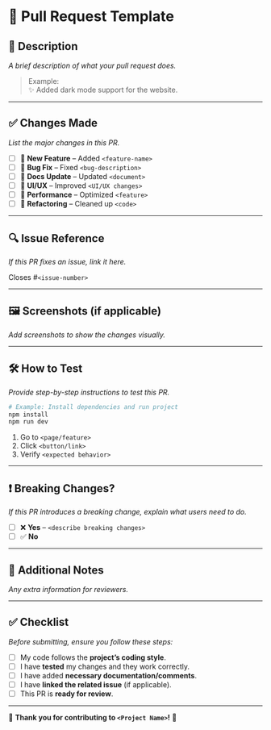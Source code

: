 # 🚀 Pull Request Template  

## 📌 Description  
_A brief description of what your pull request does._  

> Example:  
> ✨ Added dark mode support for the website.  

---

## ✅ Changes Made  
_List the major changes in this PR._  

- [ ] 🔹 **New Feature** – Added `<feature-name>`  
- [ ] 🐛 **Bug Fix** – Fixed `<bug-description>`  
- [ ] 📖 **Docs Update** – Updated `<document>`  
- [ ] 🎨 **UI/UX** – Improved `<UI/UX changes>`  
- [ ] 🚀 **Performance** – Optimized `<feature>`  
- [ ] 🧹 **Refactoring** – Cleaned up `<code>`  

---

## 🔍 Issue Reference  
_If this PR fixes an issue, link it here._  

Closes #`<issue-number>`  

---

## 🖼️ Screenshots (if applicable)  
_Add screenshots to show the changes visually._  

---

## 🛠 How to Test  
_Provide step-by-step instructions to test this PR._  

```bash
# Example: Install dependencies and run project
npm install
npm run dev
```

1. Go to `<page/feature>`  
2. Click `<button/link>`  
3. Verify `<expected behavior>`  

---

## ❗ Breaking Changes?  
_If this PR introduces a breaking change, explain what users need to do._  

- [ ] ❌ **Yes** – `<describe breaking changes>`  
- [ ] ✅ **No**  

---

## 📢 Additional Notes  
_Any extra information for reviewers._  

---

## ✅ Checklist  
_Before submitting, ensure you follow these steps:_  

- [ ] My code follows the **project’s coding style**.  
- [ ] I have **tested** my changes and they work correctly.  
- [ ] I have added **necessary documentation/comments**.  
- [ ] I have **linked the related issue** (if applicable).  
- [ ] This PR is **ready for review**.  

---

💖 **Thank you for contributing to `<Project Name>`!** 🚀  